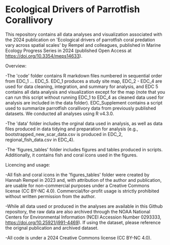 # Ecological Drivers of Parrotfish Corallivory
This repository contains all data analyses and visualization associated with the 2024 publication on 'Ecological drivers of parrotfish coral predation vary across spatial scales' by Rempel and colleagues, published in Marine Ecology Progress Series in 2024 (published Open Access at https://doi.org/10.3354/meps14633). 

Overview:

-The 'code' folder contains R markdown files numbered in sequential order from EDC_1 ... EDC_5. EDC_1 produces a study site map, EDC_2 - EDC_4 are used for data cleaning, integration, and summary for analysis, and EDC 5 contains all data analysis and visualization except for the map (note that you can run this script without running EDC_1 to EDC_4 as cleaned data used for analysis are included in the data folder). EDC_Supplement contains a script used to summarize parrotfish corallivory data from previously published datasets. We conducted all analyses using R v4.3.0.

-The 'data' folder includes the orginal data used in analysis, as well as data files produced in data tidying and preparation for analysis (e.g., bootstrapped_new_scar_data.csv is produced in EDC_2, regional_fish_data.csv in EDC_4).

-The 'figures_tables' folder includes figures and tables produced in scripts. Additionally, it contains fish and coral icons used in the figures. 

Licencing and usage:

-All fish and coral icons in the 'figures_tables' folder were created by Hannah Rempel in 2023 and, with attribution of the author and publication, are usable for non-commercial purposes under a Creative Commons license (CC BY-NC 4.0). Commercial/for-profit usage is strictly prohibited without written permission from the author.

-While all data used or produced in the analyses are available in this Github repository, the raw data are also archived through the NOAA National Centers for Environmental Information (NCEI Accession Number 0293333, https://doi.org/10.25921/j991-4469). If using the dataset, please reference the orignal publication and archived dataset.

-All code is under a 2024 Creative Commons license (CC BY-NC 4.0).
